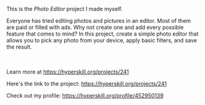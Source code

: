 This is the *Photo Editor* project I made myself.


<p>Everyone has tried editing photos and pictures in an editor. Most of them are paid or filled with ads. Why not create one and add every possible feature that comes to mind? In this project, create a simple photo editor that allows you to pick any photo from your device, apply basic filters, and save the result.</p><br/><br/>Learn more at <a href="https://hyperskill.org/projects/241?utm_source=ide&utm_medium=ide&utm_campaign=ide&utm_content=project-card">https://hyperskill.org/projects/241</a>

Here's the link to the project: https://hyperskill.org/projects/241

Check out my profile: https://hyperskill.org/profile/452950139